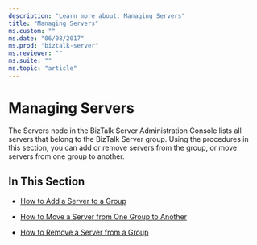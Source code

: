 ```yaml
---
description: "Learn more about: Managing Servers"
title: "Managing Servers"
ms.custom: ""
ms.date: "06/08/2017"
ms.prod: "biztalk-server"
ms.reviewer: ""
ms.suite: ""
ms.topic: "article"
---
```

# Managing Servers
The Servers node in the BizTalk Server Administration Console lists all servers that belong to the BizTalk Server group. Using the procedures in this section, you can add or remove servers from the group, or move servers from one group to another.  
  
## In This Section  
  
-   [How to Add a Server to a Group](../core/how-to-add-a-server-to-a-group.md)  
  
-   [How to Move a Server from One Group to Another](../core/how-to-move-a-server-from-one-group-to-another.md)  
  
-   [How to Remove a Server from a Group](../core/how-to-remove-a-server-from-a-group.md)
